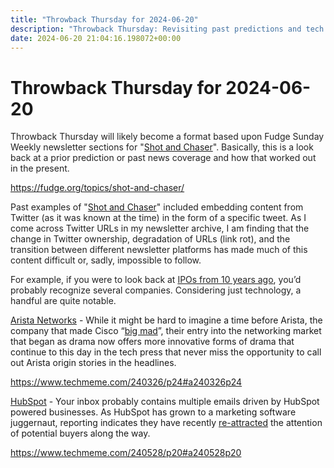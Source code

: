 ```yaml
---
title: "Throwback Thursday for 2024-06-20"
description: "Throwback Thursday: Revisiting past predictions and tech news from 10 years ago, including Arista Networks and HubSpot."
date: 2024-06-20 21:04:16.198072+00:00
---
```


<!-- buttondown-editor-mode: plaintext --><h1>Throwback Thursday for 2024-06-20</h1><p><span style="color: rgb(34, 34, 34)">Throwback Thursday will likely become a format based upon Fudge Sunday Weekly newsletter sections for "</span><a target="_blank" rel="noopener noreferrer nofollow" href="https://fudge.org/topics/shot-and-chaser/?utm_source=hot-fudge-daily&amp;utm_medium=email&amp;utm_campaign=throwback-thursday">Shot and Chaser</a><span style="color: rgb(34, 34, 34)">". Basically, this is a look back at a prior prediction or past news coverage and how that worked out in the present.</span></p><p><a target="_blank" rel="noopener noreferrer nofollow" href="https://fudge.org/topics/shot-and-chaser/">https://fudge.org/topics/shot-and-chaser/</a></p><p><span style="color: rgb(34, 34, 34)">Past examples of "</span><a target="_blank" rel="noopener noreferrer nofollow" href="https://fudge.org/topics/shot-and-chaser/?utm_source=hot-fudge-daily&amp;utm_medium=email&amp;utm_campaign=throwback-thursday">Shot and Chaser</a><span style="color: rgb(34, 34, 34)">" included embedding content from Twitter (as it was known at the time) in the form of a specific tweet. As I come across Twitter URLs in my newsletter archive, I am finding that the change in Twitter ownership, degradation of URLs (link rot), and the transition between different newsletter platforms has made much of this content difficult or, sadly, impossible to follow.</span></p><p><span style="color: rgb(34, 34, 34)">For example, if you were to look back at </span><a target="_blank" rel="noopener noreferrer nofollow" href="https://en.wikipedia.org/wiki/Category:2014_initial_public_offerings"><span style="color: rgb(34, 34, 34)">IPOs from 10 years ago</span></a><span style="color: rgb(34, 34, 34)">, you’d probably recognize several companies. Considering just technology, a handful are quite notable.</span></p><p><a target="_blank" rel="noopener noreferrer nofollow" href="https://en.wikipedia.org/wiki/Arista_Networks">Arista Networks</a> - While it might be hard to imagine a time before Arista, the company that made Cisco “<a target="_blank" rel="noopener noreferrer nofollow" href="https://www.techmeme.com/180806/p21#a180806p21">big mad</a>”, their entry into the networking market that began as drama now offers more innovative forms of drama that continue to this day in the tech press that never miss the opportunity to call out Arista origin stories in the headlines.</p><p><a target="_blank" rel="noopener noreferrer nofollow" href="https://www.techmeme.com/240326/p24#a240326p24">https://www.techmeme.com/240326/p24#a240326p24</a></p><p><a target="_blank" rel="noopener noreferrer nofollow" href="https://en.wikipedia.org/wiki/HubSpot">HubSpot</a> - Your inbox probably contains multiple emails driven by HubSpot powered businesses. As HubSpot has grown to a marketing software juggernaut, reporting indicates they have recently <a target="_blank" rel="noopener noreferrer nofollow" href="https://www.techmeme.com/240404/p25#a240404p25">re-attracted</a> the attention of potential buyers along the way.</p><p><a target="_blank" rel="noopener noreferrer nofollow" href="https://www.techmeme.com/240528/p20#a240528p20">https://www.techmeme.com/240528/p20#a240528p20</a></p><p></p><p></p><ol class="footnotes"></ol>